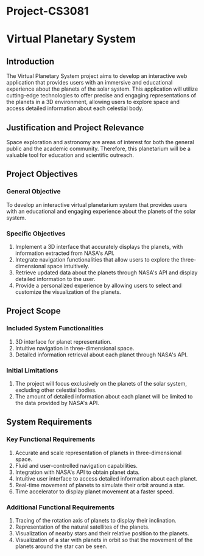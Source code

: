 # Project-CS3081
# Virtual Planetary System

## Introduction

The Virtual Planetary System project aims to develop an interactive web application that provides users with an immersive and educational experience about the planets of the solar system. This application will utilize cutting-edge technologies to offer precise and engaging representations of the planets in a 3D environment, allowing users to explore space and access detailed information about each celestial body.

## Justification and Project Relevance

Space exploration and astronomy are areas of interest for both the general public and the academic community. Therefore, this planetarium will be a valuable tool for education and scientific outreach.

## Project Objectives

### General Objective
To develop an interactive virtual planetarium system that provides users with an educational and engaging experience about the planets of the solar system.

### Specific Objectives

1. Implement a 3D interface that accurately displays the planets, with information extracted from NASA's API.
2. Integrate navigation functionalities that allow users to explore the three-dimensional space intuitively.
3. Retrieve updated data about the planets through NASA's API and display detailed information to the user.
4. Provide a personalized experience by allowing users to select and customize the visualization of the planets.

## Project Scope

### Included System Functionalities

1. 3D interface for planet representation.
2. Intuitive navigation in three-dimensional space.
3. Detailed information retrieval about each planet through NASA's API.

### Initial Limitations

1. The project will focus exclusively on the planets of the solar system, excluding other celestial bodies.
2. The amount of detailed information about each planet will be limited to the data provided by NASA's API.

## System Requirements

### Key Functional Requirements

1. Accurate and scale representation of planets in three-dimensional space.
2. Fluid and user-controlled navigation capabilities.
3. Integration with NASA's API to obtain planet data.
4. Intuitive user interface to access detailed information about each planet.
5. Real-time movement of planets to simulate their orbit around a star.
6. Time accelerator to display planet movement at a faster speed.

### Additional Functional Requirements

1. Tracing of the rotation axis of planets to display their inclination.
2. Representation of the natural satellites of the planets.
3. Visualization of nearby stars and their relative position to the planets.
4. Visualization of a star with planets in orbit so that the movement of the planets around the star can be seen.
